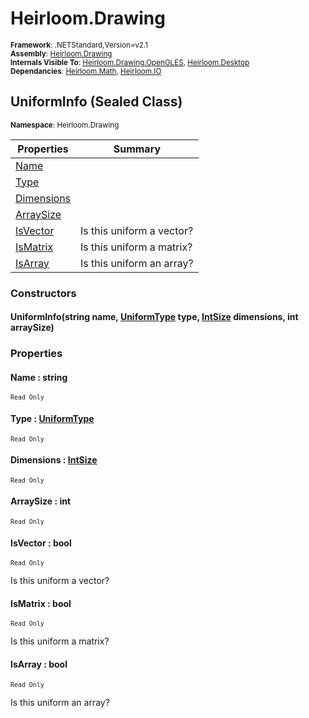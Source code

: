 # Heirloom.Drawing

<small>**Framework**: .NETStandard,Version=v2.1</small>  
<small>**Assembly**: [Heirloom.Drawing](../heirloom.drawing/heirloom.drawing.md)</small>  
<small>**Internals Visible To**: [Heirloom.Drawing.OpenGLES](../Heirloom.Drawing.OpenGLES/Heirloom.Drawing.OpenGLES.md), [Heirloom.Desktop](../Heirloom.Desktop/Heirloom.Desktop.md)</small>  
<small>**Dependancies**: [Heirloom.Math](../Heirloom.Math/Heirloom.Math.md), [Heirloom.IO](../Heirloom.IO/Heirloom.IO.md)</small>  

## UniformInfo (Sealed Class)
<small>**Namespace**: Heirloom.Drawing</sub></small>  

| Properties | Summary |
|------------|---------|
| [Name](#NAM5943D12B) |  |
| [Type](#TYP233312DE) |  |
| [Dimensions](#DIMA3278683) |  |
| [ArraySize](#ARRE1891CFE) |  |
| [IsVector](#ISV79DF967F) | Is this uniform a vector? |
| [IsMatrix](#ISM973708CD) | Is this uniform a matrix? |
| [IsArray](#ISAE8254ADF) | Is this uniform an array? |

### Constructors

#### UniformInfo(string name, [UniformType](heirloom.drawing.uniformtype.md) type, [IntSize](../heirloom.math/heirloom.math.intsize.md) dimensions, int arraySize)

### Properties

#### <a name="NAM5943D12B"></a>Name : string

<small>`Read Only`</small>

#### <a name="TYP233312DE"></a>Type : [UniformType](heirloom.drawing.uniformtype.md)

<small>`Read Only`</small>

#### <a name="DIMA3278683"></a>Dimensions : [IntSize](../heirloom.math/heirloom.math.intsize.md)

<small>`Read Only`</small>

#### <a name="ARRE1891CFE"></a>ArraySize : int

<small>`Read Only`</small>

#### <a name="ISV79DF967F"></a>IsVector : bool

<small>`Read Only`</small>

Is this uniform a vector?

#### <a name="ISM973708CD"></a>IsMatrix : bool

<small>`Read Only`</small>

Is this uniform a matrix?

#### <a name="ISAE8254ADF"></a>IsArray : bool

<small>`Read Only`</small>

Is this uniform an array?

